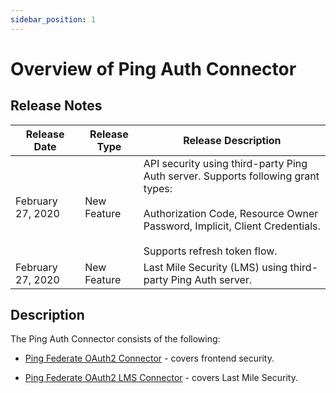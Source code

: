 ```yaml
---
sidebar_position: 1
---
```


# Overview of Ping Auth Connector

<head>
  <meta name="guidename" content="API Management"/>
  <meta name="context" content="GUID-04bb09ea-921a-478d-857b-0a8862b27455"/>
</head>

## Release Notes
 
| Release Date | Release Type | Release Description |
| --- | --- | --- |
| February 27, 2020 | New Feature | API security using third-party Ping Auth server. Supports following grant types:<br/><br/>Authorization Code, Resource Owner Password, Implicit, Client Credentials.<br/><br/>Supports refresh token flow. |
| February 27, 2020 | New Feature | Last Mile Security (LMS) using third-party Ping Auth server. |

## Description

The Ping Auth Connector consists of the following:

- [Ping Federate OAuth2 Connector](../../BoomiMasheryConnectors/PingAuthConnector/PingFederateOAuth2Connector/Overview.md) \- covers frontend security.

- [Ping Federate OAuth2 LMS Connector](../../BoomiMasheryConnectors/PingAuthConnector/PingFederateOAuth2LMSConnector/Overview.md) \- covers Last Mile Security.